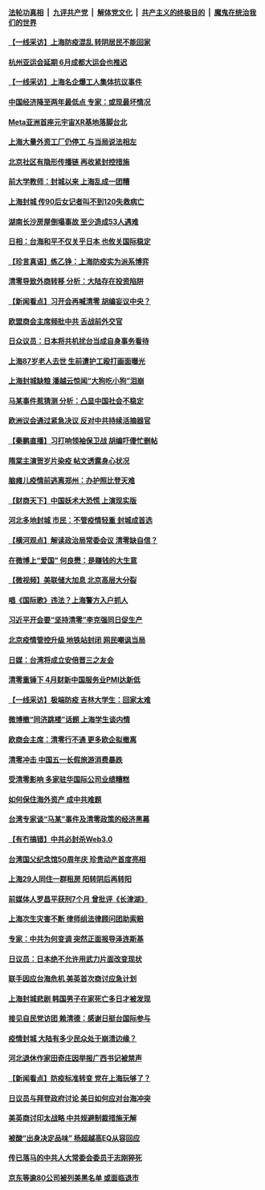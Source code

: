 ####  [法轮功真相](../../../../basic/blob/master/README.md?t=05062131) &nbsp;|&nbsp; [九评共产党](../../../../9ping.md/blob/master/README.md?t=05062131) &nbsp;|&nbsp; [解体党文化](../../../../jtdwh.md/blob/master/README.md?t=05062131)  &nbsp;|&nbsp; [共产主义的终极目的](../../../../gczydzjmd.md/blob/master/README.md?t=05062131) &nbsp;|&nbsp; [魔鬼在统治我们的世界](../../../../mgztzwmdsj.md/blob/master/README.md?t=05062131) 

#### [【一线采访】上海防疫混乱 转阴居民不能回家](../pages/nsc413/n13728726.md?t=05062131) 

#### [杭州亚运会延期 6月成都大运会也推迟](../pages/nsc413/n13728690.md?t=05062131) 

#### [【一线采访】上海名企爆工人集体抗议事件](../pages/nsc413/n13728542.md?t=05062131) 

#### [中国经济降至两年最低点 专家：或现最坏情况](../pages/nsc413/n13728571.md?t=05062131) 

#### [Meta亚洲首座元宇宙XR基地落脚台北](../pages/nsc413/n13728444.md?t=05062131) 

#### [上海大量外资工厂仍停工 与当局说法相左](../pages/nsc413/n13728640.md?t=05062131) 

#### [北京社区有隐形传播链 再收紧封控措施](../pages/nsc413/n13728596.md?t=05062131) 

#### [前大学教师：封城以来 上海乱成一团糟](../pages/nsc413/n13728515.md?t=05062131) 

#### [上海封城 传90后女记者叫不到120失救病亡](../pages/nsc413/n13728471.md?t=05062131) 

#### [湖南长沙房屋倒塌事故 至少造成53人遇难](../pages/nsc413/n13728467.md?t=05062131) 

#### [日相：台海和平不仅关乎日本 也攸关国际稳定](../pages/nsc413/n13728449.md?t=05062131) 

#### [【珍言真语】练乙铮：上海防疫实为派系博弈](../pages/nsc413/n13728302.md?t=05062131) 

#### [清零导致外商转移 分析：大陆存在投资陷阱](../pages/nsc413/n13728263.md?t=05062131) 

#### [【新闻看点】习开会再喊清零 胡编妄议中央？](../pages/nsc413/n13728063.md?t=05062131) 

#### [欧盟商会主席频批中共 舌战前外交官](../pages/nsc413/n13728265.md?t=05062131) 

#### [日众议员：日本将共机扰台当成自身事务看待](../pages/nsc413/n13728379.md?t=05062131) 


#### [上海87岁老人去世 生前遭护工殴打画面曝光](../pages/nsc413/n13728352.md?t=05062131) 

#### [上海封城缺粮 潘越云惊闻“大狗吃小狗”泪崩](../pages/nsc413/n13728213.md?t=05062131) 

#### [马某事件惹猜测 分析：凸显中国社会不稳定](../pages/nsc413/n13728190.md?t=05062131) 

#### [欧洲议会通过紧急决议 反对中共持续活摘器官](../pages/nsc413/n13728211.md?t=05062131) 

#### [【秦鹏直播】习打响领袖保卫战 胡编吓傻忙删帖](../pages/nsc413/n13728243.md?t=05062131) 

#### [隋棠主演贺岁片染疫 帖文透露身心状况](../pages/nsc413/n13728065.md?t=05062131) 

#### [脑瘫儿疫情前逃离郑州：办护照比登天难](../pages/nsc413/n13728232.md?t=05062131) 

#### [【财商天下】中国妖术大恐慌 上演现实版](../pages/nsc413/n13728067.md?t=05062131) 

#### [河北多地封城 市民：不管疫情轻重 封城成首选](../pages/nsc413/n13728203.md?t=05062131) 

#### [【横河观点】解读政治局常委会议 清零缺自信？](../pages/nsc413/n13728250.md?t=05062131) 

#### [在微博上“爱国” 何良懋：是赚钱的大生意](../pages/nsc413/n13728197.md?t=05062131) 

#### [【微视频】美联储大加息 北京高层大分裂](../pages/nsc413/n13727958.md?t=05062131) 

#### [唱《国际歌》违法？上海警方入户抓人](../pages/nsc413/n13728139.md?t=05062131) 

#### [习近平开会要“坚持清零”李克强同日促生产](../pages/nsc413/n13727950.md?t=05062131) 

#### [北京疫情管控升级 地铁站封闭 网民嘲讽当局](../pages/nsc413/n13727925.md?t=05062131) 

#### [日媒：台湾将成立安倍晋三之友会](../pages/nsc413/n13728009.md?t=05062131) 

#### [清零重锤下 4月财新中国服务业PMI达新低](../pages/nsc413/n13728010.md?t=05062131) 

#### [【一线采访】极端防疫 吉林大学生：回家太难](../pages/nsc413/n13727730.md?t=05062131) 

#### [微博撤“同济跳楼”话题 上海学生谈内情](../pages/nsc413/n13727649.md?t=05062131) 

#### [欧商会主席：清零行不通 更多欧企拟撤离](../pages/nsc413/n13727803.md?t=05062131) 

#### [清零冲击 中国五一长假旅游消费暴跌](../pages/nsc413/n13727808.md?t=05062131) 

#### [受清零影响 多家驻华国际公司业绩糟糕](../pages/nsc413/n13727917.md?t=05062131) 

#### [如何保住海外资产 成中共难题](../pages/nsc413/n13727963.md?t=05062131) 

#### [台湾专家谈“马某”事件及清零政策的经济黑幕](../pages/nsc413/n13727890.md?t=05062131) 

#### [【有冇搞错】中共必封杀Web3.0](../pages/nsc413/n13727399.md?t=05062131) 

#### [台湾国父纪念馆50周年庆 珍贵动产首度亮相](../pages/nsc413/n13727751.md?t=05062131) 

#### [上海29人同住一群租房 阳转阴后再转阳](../pages/nsc413/n13727639.md?t=05062131) 

#### [前媒体人罗昌平获刑7个月 曾批评《长津湖》](../pages/nsc413/n13727731.md?t=05062131) 

#### [上海次生灾害不断 律师组法律顾问团助索赔](../pages/nsc413/n13727729.md?t=05062131) 

#### [专家：中共为何变调 突然正面报导泽连斯基](../pages/nsc413/n13727713.md?t=05062131) 

#### [日议员：日本绝不允许用武力片面改变现状](../pages/nsc413/n13727721.md?t=05062131) 

#### [联手因应台海危机 美英首次商讨应急计划](../pages/nsc413/n13727635.md?t=05062131) 

#### [上海封城悲剧 韩国男子在家死亡多日才被发现](../pages/nsc413/n13727615.md?t=05062131) 

#### [接见自民党访团 赖清德：感谢日挺台国际参与](../pages/nsc413/n13727571.md?t=05062131) 

#### [疫情封城 大陆有多少民众处于崩溃边缘？](../pages/nsc413/n13727503.md?t=05062131) 

#### [河北退休作家田奇庄因举报广西书记被禁声](../pages/nsc413/n13727634.md?t=05062131) 

#### [【新闻看点】防疫标准转变 党在上海玩够了？](../pages/nsc413/n13727183.md?t=05062131) 

#### [日议员与拜登政府讨论 美日如何应对台海冲突](../pages/nsc413/n13727470.md?t=05062131) 

#### [美英商讨印太战略 中共规避制裁措施无解](../pages/nsc413/n13727536.md?t=05062131) 

#### [被酸“出身决定品味” 杨超越高EQ从容回应](../pages/nsc413/n13727357.md?t=05062131) 

#### [传已落马的中共人大常委会委员于志刚猝死](../pages/nsc413/n13727504.md?t=05062131) 


#### [京东等逾80公司被列美黑名单 或面临退市](../pages/nsc413/n13727449.md?t=05062131) 

